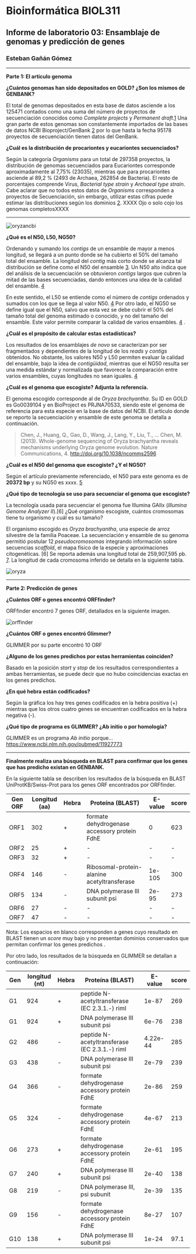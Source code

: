 # Bioinformática BIOL311## Informe de laboratorio 03: Ensamblaje de genomas y predicción de genes### Esteban Gañán Gómez___**Parte 1: El artículo genoma****¿Cuántos genomas han sido depositados en GOLD? ¿Son los mismos de GENBANK?**El total de genomas depositados en esta base de datos asciende a los 125471 contados como una suma del número de proyectos  de secuenciación conocidos como _Complete projects_ y _Permanent draft_.[1](https://gold.jgi.doe.gov/statistics) Una gran parte de estos genomas son constantemente importados de las bases de datos NCBI Bioproject/GenBank [2](https://www.ncbi.nlm.nih.gov/pmc/articles/PMC5210664/#B39) por lo que hasta la fecha 95178 proyectos de secuenciación tienen datos del GenBank.  	**¿Cuál es la distribución de procariontes y eucariontes secuenciados?**Según la categoría _Organisms_ para un total de 297358 proyectos, la distribución de genomas secuenciados para Eucariontes corresponde aproximadamente al 7,75% (23035), mientras que para procariontes asciende al 89,2 % (2493 de Archaea, 262854 de Bacteria). El resto de porcentajes comprende Virus, _Bacterial type strain_ y _Archaeal type strain_. Cabe aclarar que no todos estos datos de _Organisms_ corresponden a proyectos de Secuenciación, sin embargo, utilizar estas cifras puede estimar las distribuciones según los dominios [2](https://www.ncbi.nlm.nih.gov/pmc/articles/PMC5210664/#B39).XXXX Ojo o solo cojo los genomas completosXXXX___![oryzancbi](https://user-images.githubusercontent.com/37596314/38148789-481b5154-342e-11e8-8c34-7847476372e8.PNG)**¿Qué es el N50, L50, NG50?**Ordenando y sumando los _contigs_ de un ensamble de mayor a menos longitud, se llegará a un punto donde se ha cubierto el 50% del tamaño total del ensamble. La longitud del _contig_ más corto donde se alcanza tal distribución se define como el N50 del ensamble [3](https://www.ebi.ac.uk/ena/browse/assembly-format). Un N50 alto indica que del análisis de la secuenciación se obtuvieron _contigs_ largos que cubren la mitad de las bases secuenciadas, dando entonces una idea de la calidad del ensamble. [4](https://en.wikipedia.org/wiki/N50,_L50,_and_related_statistics)En este sentido, el L50 se entiende como el número de _contigs_  ordenados y sumados con los que se llega al valor N50. [4](https://en.wikipedia.org/wiki/N50,_L50,_and_related_statistics)Por otro lado, el NG50 se define igual que el N50, salvo que esta vez se debe cubrir el 50% del tamaño total del genoma estimado o conocido, y no del tamaño del ensamble. Este valor permite comparar la calidad de varios ensambles. [4](https://en.wikipedia.org/wiki/N50,_L50,_and_related_statistics).**¿Cuál es el propósito de calcular estas estadísticas?**Los resultados de los ensamblajes _de novo_  se caracterizan por ser fragmentados y dependientes de la longitud de los _reads_ y _contigs_ obtenidos. No obstante, los valores N50 y L50 permiten evaluar la calidad del ensamble, bajo la idea de _contigüidad_, mientras que el NG50 resulta ser una medida estándar y normalizada que favorece la comparación entre varios ensambles, cuyas longitudes no sean iguales. [4](https://en.wikipedia.org/wiki/N50,_L50,_and_related_statistics)**¿Cuál es el genoma que escogiste? Adjunta la referencia.**El genoma escogido corresponde al de _Oryza brachyantha_. Su ID en GOLD es Go0039104 y en BioProject es PRJNA70533, siendo este el genoma de referencia para esta especie en la base de datos del NCBI.El artículo donde se reporto la secuenciación y ensamble de este genoma se detalla a continuación. > Chen, J., Huang, Q., Gao, D., Wang, J., Lang, Y., Liu, T., … Chen, M. (2013). Whole-genome sequencing of Oryza brachyantha reveals mechanisms underlying Oryza genome evolution. Nature Communications, 4. http://doi.org/10.1038/ncomms2596**¿Cuál es el N50 del genoma que escogiste? ¿Y el NG50?**Según el artículo previamente referenciado, el N50 para este genoma es de **20372 bp** y su NG50 es xxxx. [5](https://www.ncbi.nlm.nih.gov/genome/?term=txid4533[Organism:noexp]) **¿Qué tipo de tecnología se uso para secuenciar el genoma que escogiste?**La tecnología usada para secuenciar el genoma fue Illumina GAIIx (_IlluminaGenome Analyzer II_).[6]¿Qué organismo escogiste, cuántos cromosomas tiene tu organismo y cuál es su tamaño?El organismo escogido es _Oryza brachyantha_, una especie de arroz silvestre de la familia Poaceae. La secuenciación y ensamble de su genoma permitió postular 12 _pseudocromosomas_ integrando información sobre secuencias _scaffold_, el mapa físico de la especie y aproximaciones citogenéticas. [6] Se reporta además una longitud total de 259,907,595 pb. [7](https://www.ncbi.nlm.nih.gov/assembly/GCF_000231095.1/). La longitud de cada cromosoma inferido se detalla en la siguiente tabla. ![oryza](https://user-images.githubusercontent.com/37596314/38148683-ddb24c1e-342d-11e8-9397-dc0154f99454.PNG)___**Parte 2: Predicción de genes****¿Cuántos ORF o genes encontró ORFfinder?**ORFfinder encontró 7 genes ORF, detallados en la siguiente imagen.![orffinder](https://user-images.githubusercontent.com/37596314/38149363-ad88b732-3430-11e8-8fad-a7192dd3d644.PNG) **¿Cuántos ORF o genes encontró Glimmer?**GLIMMER por su parte encontró 10 ORF**¿Alguno de los genes predichos por estas herramientas coinciden?**Basado en la posición _start_ y _stop_  de los resultados correspondientes a ambas herramientas, se puede decir que no hubo coincidencias exactas en los genes predichos. **¿En qué hebra están codificados?**Según la gráfica los hay tres genes codificados en la hebra positiva (+) mientras que los otros cuatro genes se encuentran codificados en la hebra negativa (-).**¿Qué tipo de programa es GLIMMER? ¿Ab initio o por homología?**GLIMMER es un programa _Ab initio_ porque... https://www.ncbi.nlm.nih.gov/pubmed/11927773___**Finalmente realiza una búsqueda en BLAST para confirmar que los genes que has predicho existan en GENBANK.**En la siguiente tabla se describen los resultados de la búsqueda en BLAST UniProtKB/Swiss-Prot para los genes ORF encontrados por ORFfinder. | Gen ORF  	| Longitud (aa)  	|   Hebra |  Proteína (BLAST) | E-value | score||---	|---	|---	|---	|---	|--- ||ORF1   	| 302  	|   +	| formate dehydrogenase accessory protein FdhE | 0  	| 623 |       |ORF2   	| 25  	|   +	| -  	| - 	| - ||ORF3   	| 32  	|   +	| -  	| -  	| - ||ORF4  	|146   	|   - 	| Ribosomal-protein-alanine acetyltransferase   	|  1e-105| 300 ||ORF5   	| 134  	|   - 	| DNA polymerase III subunit psi | 2e-95  | 273  ||ORF6   	|  27 	|   -	| -  	| -   	| - ||ORF7   	|  47 	|   -	| -  	| -  	| - |Nota: Los espacios en blanco corresponden a genes cuyo resultado en BLAST tienen un _score_ muy bajo y  no presentan dominios conservados que permitan confirmar los genes predichos .  Por otro lado, los resultados de la búsqueda en GLIMMER se detallan a continuación:| Gen  | longitud (nt)  | Hebra   | Proteína (BLAST)  | E-value   | score ||---|---|---|---|---|---|| G1  | 924  | +   |peptide N-acetyltransferase (EC 2.3.1.-) rimI  | 1e-87   | 269 ||G1   | 924  | +  | DNA polymerase III subunit psi   | 6e-76   | 238  || G2 | 486  | -  | peptide N-acetyltransferase (EC 2.3.1.-) rimI   | 4.22e-44  | 285 || G3 | 438  | -  |DNA polymerase III subunit psi   | 2e-79  | 239    || G4   | 366   | -  | formate dehydrogenase accessory protein FdhE   | 2e-86 | 259  || G5  | 324  | -  | formate dehydrogenase accessory protein FdhE | 4e-67  | 213 || G6  | 273  | +  | formate dehydrogenase accessory protein FdhE | 2e-61  | 195 || G7  | 240  | +  |DNA polymerase III subunit psi  | 2e-40  | 138  || G8  | 219  | -  | DNA polymerase III, psi subunit   | 2e-39  | 135  || G9 | 156   | -  | formate dehydrogenase accessory protein FdhE |8e-27 | 107    || G10 | 138  | +  | DNA polymerase III subunit psi  | 1e-24  | 97.1 |  
